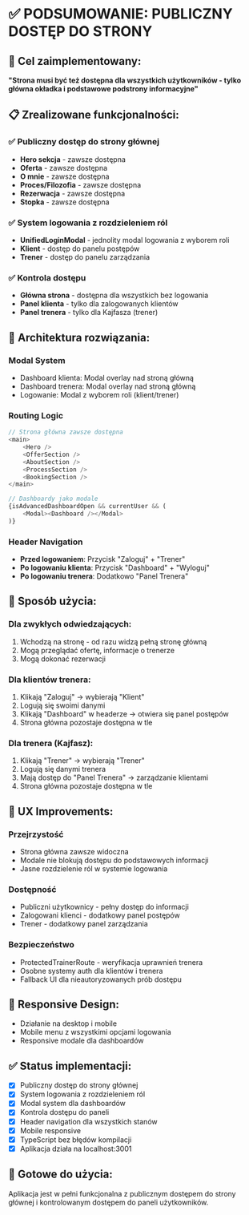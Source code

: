 # ✅ PODSUMOWANIE: PUBLICZNY DOSTĘP DO STRONY

## 🎯 Cel zaimplementowany:
**"Strona musi być też dostępna dla wszystkich użytkowników - tylko główna okładka i podstawowe podstrony informacyjne"**

## 📋 Zrealizowane funkcjonalności:

### ✅ Publiczny dostęp do strony głównej
- **Hero sekcja** - zawsze dostępna
- **Oferta** - zawsze dostępna  
- **O mnie** - zawsze dostępna
- **Proces/Filozofia** - zawsze dostępna
- **Rezerwacja** - zawsze dostępna
- **Stopka** - zawsze dostępna

### ✅ System logowania z rozdzieleniem ról
- **UnifiedLoginModal** - jednolity modal logowania z wyborem roli
- **Klient** - dostęp do panelu postępów
- **Trener** - dostęp do panelu zarządzania

### ✅ Kontrola dostępu
- **Główna strona** - dostępna dla wszystkich bez logowania
- **Panel klienta** - tylko dla zalogowanych klientów
- **Panel trenera** - tylko dla Kajfasza (trener)

## 🔧 Architektura rozwiązania:

### Modal System
- Dashboard klienta: Modal overlay nad stroną główną
- Dashboard trenera: Modal overlay nad stroną główną  
- Logowanie: Modal z wyborem roli (klient/trener)

### Routing Logic
```typescript
// Strona główna zawsze dostępna
<main>
    <Hero />
    <OfferSection />
    <AboutSection />
    <ProcessSection />
    <BookingSection />
</main>

// Dashboardy jako modale
{isAdvancedDashboardOpen && currentUser && (
    <Modal><Dashboard /></Modal>
)}
```

### Header Navigation
- **Przed logowaniem**: Przycisk "Zaloguj" + "Trener"
- **Po logowaniu klienta**: Przycisk "Dashboard" + "Wyloguj"
- **Po logowaniu trenera**: Dodatkowo "Panel Trenera"

## 🚀 Sposób użycia:

### Dla zwykłych odwiedzających:
1. Wchodzą na stronę - od razu widzą pełną stronę główną
2. Mogą przeglądać ofertę, informacje o trenerze
3. Mogą dokonać rezerwacji

### Dla klientów trenera:
1. Klikają "Zaloguj" → wybierają "Klient"
2. Logują się swoimi danymi
3. Klikają "Dashboard" w headerze → otwiera się panel postępów
4. Strona główna pozostaje dostępna w tle

### Dla trenera (Kajfasz):
1. Klikają "Trener" → wybierają "Trener" 
2. Logują się danymi trenera
3. Mają dostęp do "Panel Trenera" → zarządzanie klientami
4. Strona główna pozostaje dostępna w tle

## 🎨 UX Improvements:

### Przejrzystość
- Strona główna zawsze widoczna
- Modale nie blokują dostępu do podstawowych informacji
- Jasne rozdzielenie ról w systemie logowania

### Dostępność  
- Publiczni użytkownicy - pełny dostęp do informacji
- Zalogowani klienci - dodatkowy panel postępów
- Trener - dodatkowy panel zarządzania

### Bezpieczeństwo
- ProtectedTrainerRoute - weryfikacja uprawnień trenera
- Osobne systemy auth dla klientów i trenera
- Fallback UI dla nieautoryzowanych prób dostępu

## 📱 Responsive Design:
- Działanie na desktop i mobile
- Mobile menu z wszystkimi opcjami logowania
- Responsive modale dla dashboardów

## ✅ Status implementacji:
- [x] Publiczny dostęp do strony głównej
- [x] System logowania z rozdzieleniem ról  
- [x] Modal system dla dashboardów
- [x] Kontrola dostępu do paneli
- [x] Header navigation dla wszystkich stanów
- [x] Mobile responsive
- [x] TypeScript bez błędów kompilacji
- [x] Aplikacja działa na localhost:3001

## 🔄 Gotowe do użycia:
Aplikacja jest w pełni funkcjonalna z publicznym dostępem do strony głównej i kontrolowanym dostępem do paneli użytkowników.